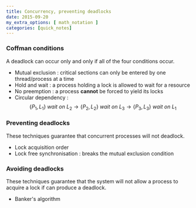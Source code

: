 ```yaml
---
title: Concurrency, preventing deadlocks
date: 2015-09-20
my_extra_options: [ math_notation ]
categories: [quick_notes]
---
```


### Coffman conditions

A deadlock can occur only and only if all of the four conditions occur.

* Mutual exclusion : critical sections can only be entered by one thread/process at a time
* Hold and wait : a process holding a lock is allowed to wait for a resource
* No preemption : a process **cannot** be forced to yield its locks
* Circular dependency : $$ \{P_1, L_1\}\ wait\ on\ L_2 \to \{P_2, L_2\}\ wait\ on\ L_3 \to \{P_3, L_3\}\ wait\ on\ L_1 $$

### Preventing deadlocks

These techniques guarantee that concurrent processes will not deadlock.
* Lock acquisition order
* Lock free synchronisation : breaks the mutual exclusion condition

### Avoiding deadlocks

These techniques guarantee that the system will not allow a process to acquire a lock if can produce a deadlock.

* Banker's algorithm

